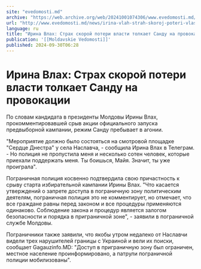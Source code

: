 ```yaml
---
site: "evedomosti.md"
archive: "https://web.archive.org/web/20241001074306/www.evedomosti.md/news/irina-vlah-strah-skoroj-poteri-vlasti-tolkaet-sandu-na-provo"
url: "http://www.evedomosti.md/news/irina-vlah-strah-skoroj-poteri-vlasti-tolkaet-sandu-na-provo"
language: ru
title: "Ирина Влах: Страх скорой потери власти толкает Санду на провокации"
publication: '[[Moldavskie Vedomosti]]'
published: 2024-09-30T06:28
---
```


# Ирина Влах: Страх скорой потери власти толкает Санду на провокации

По словам кандидата в президенты Молдовы Ирины Влах, прокомментировавшей срыв акции официального запуска предвыборной кампании, режим Санду пребывает в агонии.

"Мероприятие должно было состояться на смотровой площадке "Сердце Днестра" у села Наславча, - сообщила Ирина Влах в Телеграм. - Но полиция не пропустила меня и несколько сотен человек, которые приехали поддержать меня. Ты боишься, Майя. Значит, ты уже проиграла".

Пограничная полиция косвенно подтвердила свою причастность к срыву старта избирательной кампании Ирины Влах. "Что касается утверждений о запрете доступа в пограничную зону политическим деятелям, пограничная полиция это не комментирует, но отмечает, что все граждане равны перед законом и все процедуры применяются одинаково. Соблюдение закона и процедур является залогом безопасности и порядка в приграничной зоне", - заявили в пограничной службе Молдовы.

Пограничники также заявили, что якобы утром недалеко от Наславчи видели трех нарушителей границы с Украиной и вели их поиски, сообщает Gagauzinfo.MD: "Доступ в приграничную зону был ограничен, местное население проинформировано, а патрули пограничной полиции мобилизованы".